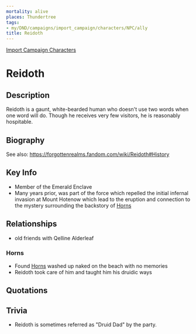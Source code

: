 ```yaml
---
mortality: alive
places: Thundertree
tags:
- my/DND/campaigns/import_campaign/characters/NPC/ally
title: Reidoth
---
```


[Import Campaign Characters](/dnd/characters/)

# Reidoth

## Description

Reidoth is a gaunt, white-bearded human who doesn't use two words when one word will do. Though he receives very few visitors, he is reasonably hospitable.

## Biography

See also: https://forgottenrealms.fandom.com/wiki/Reidoth#History

## Key Info

- Member of the Emerald Enclave
- Many years prior, was part of the force which repelled the initial infernal invasion at Mount Hotenow which lead to the eruption and connection to the mystery surrounding the backstory of [Horns](/dnd/characters/horns/)

## Relationships

- old friends with Qelline Alderleaf

### Horns

- Found [Horns](/dnd/characters/horns/) washed up naked on the beach with no memories
- Reidoth took care of him and taught him his druidic ways

## Quotations

## Trivia

- Reidoth is sometimes referred as "Druid Dad" by the party.
